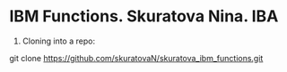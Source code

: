 # IBM Functions.    Skuratova Nina.     IBA

1. Cloning into a repo:

  git clone https://github.com/skuratovaN/skuratova_ibm_functions.git
